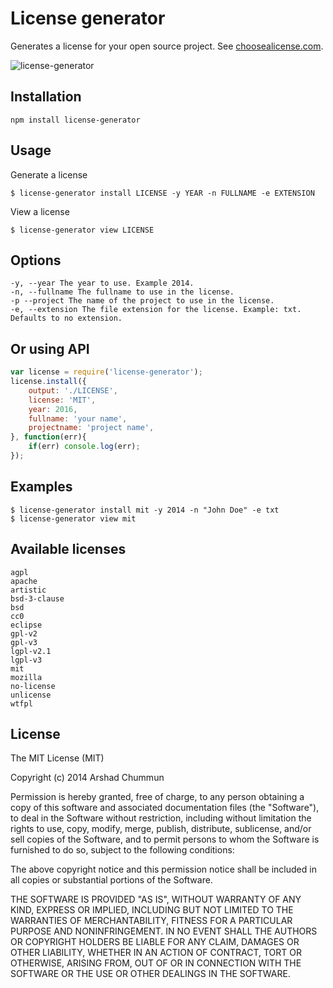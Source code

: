 License generator
=================

Generates a license for your open source project. See [choosealicense.com](http://choosealicense.com).

![license-generator](https://cloud.githubusercontent.com/assets/124599/6750330/8b338cba-cf12-11e4-81c5-59af8c39787d.gif)

Installation
--------------

    npm install license-generator

Usage
--------------

Generate a license

    $ license-generator install LICENSE -y YEAR -n FULLNAME -e EXTENSION

View a license

    $ license-generator view LICENSE

Options
--------------

    -y, --year The year to use. Example 2014.
    -n, --fullname The fullname to use in the license.
    -p --project The name of the project to use in the license.
    -e, --extension The file extension for the license. Example: txt. Defaults to no extension.


Or using API
--------------
```javascript
var license = require('license-generator');
license.install({
    output: './LICENSE',
    license: 'MIT',
    year: 2016,
    fullname: 'your name',
    projectname: 'project name',
}, function(err){
    if(err) console.log(err);
});
```

Examples
--------------

    $ license-generator install mit -y 2014 -n "John Doe" -e txt
    $ license-generator view mit

Available licenses
--------------

    agpl
    apache
    artistic
    bsd-3-clause
    bsd
    cc0
    eclipse
    gpl-v2
    gpl-v3
    lgpl-v2.1
    lgpl-v3
    mit
    mozilla
    no-license
    unlicense
    wtfpl

License
--------------

The MIT License (MIT)

Copyright (c) 2014 Arshad Chummun

Permission is hereby granted, free of charge, to any person obtaining a copy
of this software and associated documentation files (the "Software"), to deal
in the Software without restriction, including without limitation the rights
to use, copy, modify, merge, publish, distribute, sublicense, and/or sell
copies of the Software, and to permit persons to whom the Software is
furnished to do so, subject to the following conditions:

The above copyright notice and this permission notice shall be included in all
copies or substantial portions of the Software.

THE SOFTWARE IS PROVIDED "AS IS", WITHOUT WARRANTY OF ANY KIND, EXPRESS OR
IMPLIED, INCLUDING BUT NOT LIMITED TO THE WARRANTIES OF MERCHANTABILITY,
FITNESS FOR A PARTICULAR PURPOSE AND NONINFRINGEMENT. IN NO EVENT SHALL THE
AUTHORS OR COPYRIGHT HOLDERS BE LIABLE FOR ANY CLAIM, DAMAGES OR OTHER
LIABILITY, WHETHER IN AN ACTION OF CONTRACT, TORT OR OTHERWISE, ARISING FROM,
OUT OF OR IN CONNECTION WITH THE SOFTWARE OR THE USE OR OTHER DEALINGS IN THE
SOFTWARE.
